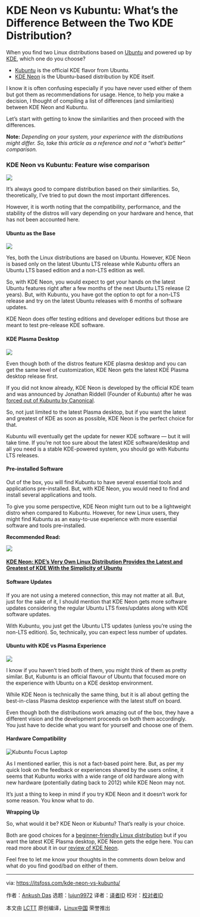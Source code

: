 [#]: collector: (lujun9972)
[#]: translator: ( )
[#]: reviewer: ( )
[#]: publisher: ( )
[#]: url: ( )
[#]: subject: (KDE Neon vs Kubuntu: What’s the Difference Between the Two KDE Distribution?)
[#]: via: (https://itsfoss.com/kde-neon-vs-kubuntu/)
[#]: author: (Ankush Das https://itsfoss.com/author/ankush/)

KDE Neon vs Kubuntu: What’s the Difference Between the Two KDE Distribution?
======

When you find two Linux distributions based on [Ubuntu][1] and powered up by [KDE][2], which one do you choose?

  * [Kubuntu][3] is the official KDE flavor from Ubuntu.
  * [KDE Neon][4] is the Ubuntu-based distribution by KDE itself.



I know it is often confusing especially if you have never used either of them but got them as recommendations for usage. Hence, to help you make a decision, I thought of compiling a list of differences (and similarities) between KDE Neon and Kubuntu.

Let’s start with getting to know the similarities and then proceed with the differences.

**Note:** _Depending on your system, your experience with the distributions might differ. So, take this article as a reference and not a “what’s better” comparison._

### KDE Neon vs Kubuntu: Feature wise comparison

![][5]

It’s always good to compare distribution based on their similarities. So, theoretically, I’ve tried to put down the most important differences.

However, it is worth noting that the compatibility, performance, and the stability of the distros will vary depending on your hardware and hence, that has not been accounted here.

#### Ubuntu as the Base

![][6]

Yes, both the Linux distributions are based on Ubuntu. However, KDE Neon is based only on the latest Ubuntu LTS release while Kubuntu offers an Ubuntu LTS based edition and a non-LTS edition as well.

So, with KDE Neon, you would expect to get your hands on the latest Ubuntu features right after a few months of the next Ubuntu LTS release (2 years). But, with Kubuntu, you have got the option to opt for a non-LTS release and try on the latest Ubuntu releases with 6 months of software updates.

KDE Neon does offer testing editions and developer editions but those are meant to test pre-release KDE software.

#### KDE Plasma Desktop

![][7]

Even though both of the distros feature KDE plasma desktop and you can get the same level of customization, KDE Neon gets the latest KDE Plasma desktop release first.

If you did not know already, KDE Neon is developed by the official KDE team and was announced by Jonathan Riddell (Founder of Kubuntu) after he was [forced out of Kubuntu by Canonical][8].

So, not just limited to the latest Plasma desktop, but if you want the latest and greatest of KDE as soon as possible, KDE Neon is the perfect choice for that.

Kubuntu will eventually get the update for newer KDE software — but it will take time. If you’re not too sure about the latest KDE software/desktop and all you need is a stable KDE-powered system, you should go with Kubuntu LTS releases.

#### Pre-installed Software

Out of the box, you will find Kubuntu to have several essential tools and applications pre-installed. But, with KDE Neon, you would need to find and install several applications and tools.

To give you some perspective, KDE Neon might turn out to be a lightweight distro when compared to Kubuntu. However, for new Linux users, they might find Kubuntu as an easy-to-use experience with more essential software and tools pre-installed.

**Recommended Read:**

![][9]

#### [KDE Neon: KDE’s Very Own Linux Distribution Provides the Latest and Greatest of KDE With the Simplicity of Ubuntu][10]

#### Software Updates

If you are not using a metered connection, this may not matter at all. But, just for the sake of it, I should mention that KDE Neon gets more software updates considering the regular Ubuntu LTS fixes/updates along with KDE software updates.

With Kubuntu, you just get the Ubuntu LTS updates (unless you’re using the non-LTS edition). So, technically, you can expect less number of updates.

#### Ubuntu with KDE vs Plasma Experience

![][11]

I know if you haven’t tried both of them, you might think of them as pretty similar. But, Kubuntu is an official flavour of Ubuntu that focused more on the experience with Ubuntu on a KDE desktop environment.

While KDE Neon is technically the same thing, but it is all about getting the best-in-class Plasma desktop experience with the latest stuff on board.

Even though both the distributions work amazing out of the box, they have a different vision and the development proceeds on both them accordingly. You just have to decide what you want for yourself and choose one of them.

#### Hardware Compatibility

![Kubuntu Focus Laptop][12]

As I mentioned earlier, this is not a fact-based point here. But, as per my quick look on the feedback or experiences shared by the users online, it seems that Kubuntu works with a wide range of old hardware along with new hardware (potentially dating back to 2012) while KDE Neon may not.

It’s just a thing to keep in mind if you try KDE Neon and it doesn’t work for some reason. You know what to do.

**Wrapping Up**

So, what would it be? KDE Neon or Kubuntu? That’s really is your choice.

Both are good choices for a [beginner-friendly Linux distribution][13] but if you want the latest KDE Plasma desktop, KDE Neon gets the edge here. You can read more about it in our [review of KDE Neon][10].

Feel free to let me know your thoughts in the comments down below and what do you find good/bad on either of them.

--------------------------------------------------------------------------------

via: https://itsfoss.com/kde-neon-vs-kubuntu/

作者：[Ankush Das][a]
选题：[lujun9972][b]
译者：[译者ID](https://github.com/译者ID)
校对：[校对者ID](https://github.com/校对者ID)

本文由 [LCTT](https://github.com/LCTT/TranslateProject) 原创编译，[Linux中国](https://linux.cn/) 荣誉推出

[a]: https://itsfoss.com/author/ankush/
[b]: https://github.com/lujun9972
[1]: https://ubuntu.com/
[2]: https://kde.org/
[3]: https://kubuntu.org
[4]: https://neon.kde.org
[5]: https://i1.wp.com/itsfoss.com/wp-content/uploads/2020/10/kde-neon-vs-kubuntu.png?resize=800%2C450&ssl=1
[6]: https://i1.wp.com/itsfoss.com/wp-content/uploads/2020/01/install_ubuntu_8.jpg?resize=796%2C611&ssl=1
[7]: https://i2.wp.com/itsfoss.com/wp-content/uploads/2020/10/kde-plasma-5-20-feat.png?resize=800%2C394&ssl=1
[8]: https://lwn.net/Articles/645973/
[9]: https://i2.wp.com/itsfoss.com/wp-content/uploads/2020/08/kde-neon-review.jpg?fit=800%2C450&ssl=1
[10]: https://itsfoss.com/kde-neon-review/
[11]: https://i0.wp.com/itsfoss.com/wp-content/uploads/2020/01/kubuntu-kde.jpg?resize=800%2C450&ssl=1
[12]: https://i0.wp.com/itsfoss.com/wp-content/uploads/2020/01/kubuntu-focus-laptop.jpg?resize=800%2C600&ssl=1
[13]: https://itsfoss.com/best-linux-beginners/
